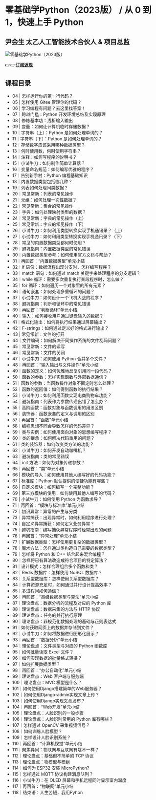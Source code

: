 零基础学Python（2023版） / 从 0 到 1，快速上手 Python
=======================================

尹会生 **太乙人工智能技术合伙人 &amp; 项目总监**
------------------------------

![零基础学Python（2023版）](https://www.geekgay.com/storage/geek/geek_6798371019975901ce34b9e3a9a9ead5.jpg)  
  
👉👉[**订阅返现**](https://time.geekbang.org/column/intro/100310001?code=6QN6oVMTKSuM4k6jemY2zOURQFsd0B%2FyjEOaymlnkbs%3D "零基础学Python（2023版）")  
  
课程目录
----

  
  
- 04 | 怎样运行你的第一行代码？
- 05 | 怎样使用 Gitee 管理你的代码？
- 06 | 学习编程有问题？去这里找答案！
- 07｜跨越门槛：Python 开发环境总结及实现原理
- 08 | 修炼基本功：浅析输入输出
- 09 | 变量：如何让计算机临时存储数据？
- 10｜字符串（上）：Python 是如何处理单词的？
- 11｜字符串（下）：Python 是如何处理单词的？
- 12｜存储数字应该采用哪种数据类型？
- 13｜何时使用数，何时使用字符串？
- 14｜注释：如何写程序的说明书？
- 15｜小试牛刀：如何制作简单计算器？
- 16｜变量命名规范：如何编写优雅的程序？
- 17｜告别新手村：Python 编程基础知识
- 18｜内置数据类型包括哪几种？
- 19｜列表如何处理同类数据？
- 20｜常见常新：列表的常见操作
- 21｜元组：如何处理一次性数据？
- 22｜常见常新：集合的常见操作
- 23｜字典：如何处理映射类型的数据？
- 24｜常见常新：字典的常见操作（上）
- 25｜常见常新：字典的常见操作（下）
- 26｜小试牛刀：如何利用类型转换实现手机通讯录？（上）
- 27｜小试牛刀：如何利用类型转换实现手机通讯录？（下）
- 28｜常见的内置数据类型都何时使用？
- 29｜避坑指南：内置数据类型的常见错误
- 30｜内置数据类型参考：如何使用官方文档与帮助？
- 31｜再回首：“内置数据类型”单元小结
- 32｜if 语句：数据流程出现分支时，怎样编写程序？
- 33｜match 语句：如何通过 match 关键字来处理程序的分支逻辑？
- 34｜while 循环：需要多次重复执行某段程序时，怎么做？
- 35｜for 循环：如何遍历一个对象里的所有元素？
- 36｜语句嵌套：如何处理多重循环的问题？
- 37｜小试牛刀：如何设计一个飞机大战的程序？
- 38｜避坑指南：判断和循环中的常见错误
- 39｜再回首：“判断循环”单元小结
- 40｜输入：如何接收用户通过键盘输入的数据？
- 41｜格式化输出：如何将执行结果通过屏幕输出？
- 42｜F-strings：如何通过定义好的格式进行输出？
- 43 | 常见常新：文件的打开
- 44｜文件编码：如何解决不同操作系统的文件乱码问题？
- 45｜常见常新：文件的读写
- 46｜常见常新：文件的关闭
- 47｜小试牛刀：如何使用 Python 合并多个文件？
- 48｜再回首：“输入输出与文件操作”单元小结
- 49｜函数的定义：如何优雅地反复引用同一段代码？
- 50｜函数的参数：怎样实现函数与外部数据通信？
- 51｜函数的参数：当函数操作对象不固定时怎么处理？
- 52｜函数的返回值：如何得到函数的执行结果？
- 53｜小试牛刀：如何利用函数实现电商购物车功能？
- 54｜避坑指南：列表作为参数传递出错了怎么办？
- 55｜高阶函数：函数对象与函数调用的用法区别
- 56｜装饰器：函数嵌套的定义与调用的区别
- 57｜再回首：“函数”单元小结
- 58｜编程思想不同会导致怎样的代码差异？
- 59｜类与实例：如何使用面向对象的思想编写程序？
- 60｜类的继承：如何解决代码重用的问题？
- 61｜类的装饰器：如何改变类方法的功能？
- 62｜小试牛刀：如何开发自动咖啡机？
- 63｜避坑指南：类的常见错误
- 64｜init 方法：如何为对象传递参数？
- 65｜再回首：“类”单元小结
- 66 | 模块的导入：如何使用其他人编写好的代码功能？
- 67 | 标准库：Python 默认提供的便捷功能有哪些？
- 68 | 自定义模块：如何编写一个完整功能？
- 69 | 第三方模块的使用：如何使用其他人编写的代码？
- 70 | 小试牛刀：如何使用 Python 为函数求导？
- 71｜再回首：“模块与标准库”单元小结
- 72｜初识异常：异常的产生与分类
- 73｜异常捕获：出现异常时，如何利用程序进行处理？
- 74｜自定义异常捕获：如何定义业务异常？
- 75｜避坑指南：编写捕获异常程序时经常出现的问题
- 76｜再回首：“异常处理”单元小结
- 77｜扩展数据类型：怎样使用更复杂的数据类型？
- 78｜魔术方法：怎样通过类构造自己需要的数据类型？
- 79｜怎样将 Python 和 C++ 结合起来混合编程？
- 80｜怎样将已有算法改造成符合项目的特定算法？
- 81｜设计模式：怎样合理组合多个函数和类？
- 82｜Redis 数据库：怎样使用 NoSQL 数据库？
- 83｜关系型数据库：怎样使用关系型数据库？
- 84｜计算资源充足时，如何通过并行设计提高效率？
- 85｜多进程间如何通信？
- 86｜再回首：“高级数据类型与算法”单元小结
- 87｜理论盘点：数据分析的流程及对应的 Python 库
- 88｜理论盘点：数据采集的方法与 HTTP 协议
- 89｜理论盘点：任务的并行执行原理
- 90｜理论盘点：非规范化数据处理的基础与正则表达式
- 91｜如何获取网页上的数据并存储到文件？
- 92｜小试牛刀：如何将数据进行图形化展示？
- 93｜再回首：“数据分析”单元小结
- 94｜理论盘点：文件类型与对应的 Python 函数库
- 95｜如何批量读取 Excel 文件？
- 96｜如何实现数据的批量格式转换？
- 97｜如何扩展数据类型？
- 98｜再回首：“办公自动化”单元小结
- 99｜理论盘点：Web 客户端与服务端
- 100｜理论盘点：MVC 模型是什么？
- 101｜如何使用Django搭建简单的Web服务器？
- 102｜如何使用Django-admin实现文章上传？
- 103｜如何使用Django实现文章发布？
- 104｜再回首：“Web开发”单元小结
- 105｜理论盘点：人脸识别的一般步骤
- 106｜理论盘点：人脸识别常用的 Python 库有哪些？
- 107｜怎样通过 OpenCV 采集视频信号？
- 108｜如何训练人脸模型？
- 109｜怎样设计人脸识别系统？
- 110｜再回首：“计算机视觉”单元小结
- 111｜聚焦异同：物联网与互联网有啥不一样？
- 112｜理论盘点：基础但不简单的 TCP 协议
- 113｜理论盘点：物模型与模组
- 114｜如何为 ESP32 安装 MicroPython?
- 115｜怎样通过 MQTT 协议构建消息队列？
- 116｜小试牛刀：在 OLED 屏幕和手机远程同时显示室内温度
- 117｜再回首：“物联网”单元小结
- 118｜结束语：人生苦短，我用Pyhon